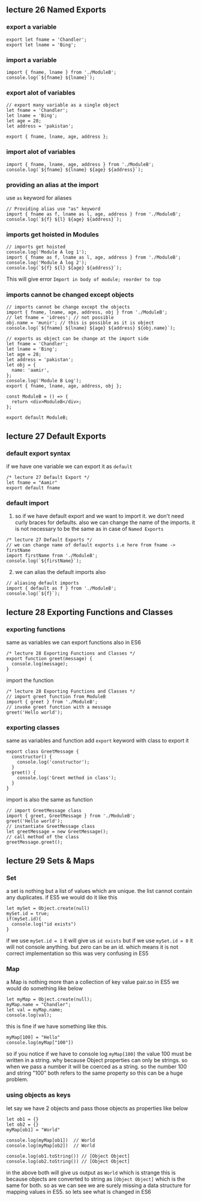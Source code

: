## lecture 26 Named Exports

### export a variable

```
export let fname = 'Chandler';
export let lname = 'Bing';
```

### import a variable

```
import { fname, lname } from './ModuleB';
console.log(`${fname} ${lname}`);
```

### export alot of variables

```
// export many variable as a single object
let fname = 'Chandler';
let lname = 'Bing';
let age = 28;
let address = 'pakistan';

export { fname, lname, age, address };
```

### import alot of variables

```
import { fname, lname, age, address } from './ModuleB';
console.log(`${fname} ${lname} ${age} ${address}`);
```

### providing an alias at the import

use `as` keyword for aliases

```
// Providing alias use "as" keyword
import { fname as f, lname as l, age, address } from './ModuleB';
console.log(`${f} ${l} ${age} ${address}`);
```

### imports get hoisted in Modules

```
// imports get hoisted
console.log('Module A log 1');
import { fname as f, lname as l, age, address } from './ModuleB';
console.log('Module A log 2');
console.log(`${f} ${l} ${age} ${address}`);
```

This will give error `Import in body of module; reorder to top`

### imports cannot be changed except objects

```
// imports cannot be change except the objects
import { fname, lname, age, address, obj } from './ModuleB';
// let fname = 'idrees'; // not possible
obj.name = 'munir'; // this is possible as it is object
console.log(`${fname} ${lname} ${age} ${address} ${obj.name}`);
```

```
// exports as object can be change at the import side
let fname = 'Chandler';
let lname = 'Bing';
let age = 28;
let address = 'pakistan';
let obj = {
  name: 'aamir',
};
console.log('Module B Log');
export { fname, lname, age, address, obj };

const ModuleB = () => {
  return <div>ModuleB</div>;
};

export default ModuleB;
```

## lecture 27 Default Exports

### default export syntax

if we have one variable we can export it as `default`

```
/* lecture 27 Default Export */
let fname = "Aamir"
export default fname
```

### default import

1. so if we have default export and we want to import it. we don't need curly braces for defaults. also we can change the name of the imports. it is not necessary to be the same as in case of `Named Exports`

```
/* lecture 27 Default Exports */
// we can change name of default exports i.e here from fname -> firstName
import firstName from './ModuleB';
console.log(`${firstName}`);
```

2. we can alias the default imports also

```
// aliasing default imports
import { default as f } from './ModuleB';
console.log(`${f}`);
```

## lecture 28 Exporting Functions and Classes

### exporting functions

same as variables we can export functions also in ES6

```
/* lecture 28 Exporting Functions and Classes */
export function greet(message) {
  console.log(message);
}
```

import the function

```
/* lecture 28 Exporting Functions and Classes */
// import greet function from ModuleB
import { greet } from './ModuleB';
// invoke greet function with a message
greet('Hello world');
```

### exporting classes

same as variables and function add `export` keyword with class to export it

```
export class GreetMessage {
  constructor() {
    console.log('constructor');
  }
  greet() {
    console.log('Greet method in class');
  }
}
```

import is also the same as function

```
// import GreetMessage class
import { greet, GreetMessage } from './ModuleB';
greet('Hello world');
// instantiate GreetMessage class
let greetMessage = new GreetMessage();
// call method of the class
greetMessage.greet();
```

## lecture 29 Sets & Maps

### Set

a set is nothing but a list of values which are unique. the list cannot contain any duplicates. if ES5 we would do it like this

```
let mySet = Object.create(null)
mySet.id = true;
if(mySet.id){
  console.log("id exists")
}
```

if we use `mySet.id = 1` it will give us `id exists` but if we use `mySet.id = 0` it will not console anything. but zero can be an id. which means it is not correct implementation
so this was very confusing in ES5

### Map

a Map is nothing more than a collection of key value pair.so in ES5 we would do something like below

```
let myMap = Object.create(null);
myMap.name = "Chandler";
let val = myMap.name;
console.log(val);
```

this is fine if we have something like this.

```
myMap[100] = "Hello"
console.log(myMap["100"])
```

so if you notice if we have to console log `myMap[100]` the value 100 must be written in a string. why because Object properties can only be strings. so when we pass a number it will be coerced as a string. so the number 100 and string "100" both refers to the same property so this can be a huge problem.

### using objects as keys

let say we have 2 objects and pass those objects as properties like below

```
let ob1 = {}
let ob2 = {}
myMap[ob1] = "World"

console.log(myMap[ob1])  // World
console.log(myMap[ob2])  // World

console.log(ob1.toString()) // [Object Object]
console.log(ob2.toString()) // [Object Object]
```

in the above both will give us output as `World` which is strange this is because objects are converted to string as `[Object Object]` which is the same for both.
so as we can see we are surely missing a data structure for mapping values in ES5. so lets see what is changed in ES6
